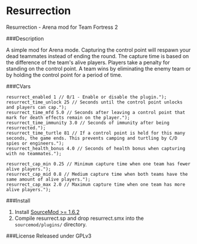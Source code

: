 Resurrection
=========

Resurrection - Arena mod for Team Fortress 2

###Description

A simple mod for Arena mode. Capturing the control point will respawn your dead teammates instead of ending the round. The capture time is based on the difference of the team's alive players. Players take a penalty for standing on the control point. A team wins by eliminating the enemy team or by holding the control point for a period of time.

###CVars
```
resurrect_enabled 1 // 0/1 - Enable or disable the plugin.");
resurrect_time_unlock 25 // Seconds until the control point unlocks and players can cap.");
resurrect_time_mfd 5.0 // Seconds after leaving a control point that mark for death effects remain on the player.");
resurrect_time_immunity 3.0 // Seconds of immunity after being resurrected.");
resurrect_time_turtle 81 // If a control point is held for this many seconds, the game ends. This prevents camping and turtling by C/D spies or engineers.");
resurrect_health_bonus 4.0 // Seconds of health bonus when capturing with no teammates.");

resurrect_cap_min 0.25 // Minimum capture time when one team has fewer alive players.");
resurrect_cap_mid 0.8 // Medium capture time when both teams have the same amount of alive players.");
resurrect_cap_max 2.0 // Maximum capture time when one team has more alive players.");
```

###Install
1. Install [SourceMod >= 1.6.2](http://www.sourcemod.net)
2. Compile resurrect.sp and drop resurrect.smx into the `sourcemod/plugins/` directory.

###License
Released under GPLv3
